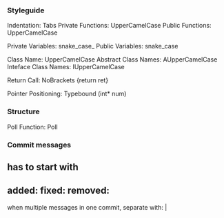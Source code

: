### Styleguide
Indentation:			Tabs
Private Functions:		UpperCamelCase
Public Functions:		UpperCamelCase

Private Variables:		snake_case_
Public Variables:		snake_case

Class Name:				UpperCamelCase
Abstract Class Names:	AUpperCamelCase
Inteface Class Names:	IUpperCamelCase

Return Call:			NoBrackets {return ret}

Pointer Positioning:	Typebound (int* num)

### Structure
Poll Function:		Poll

### Commit messages
has to start with
-----------------
added:
fixed:
removed:
-----------------
when multiple messages in one commit, separate with: |